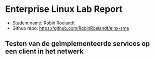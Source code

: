 # Enterprise Linux Lab Report

- Student name: Robin Roelandt
- Github repo: <https://github.com/RobinRoelandt/elnx-sme>

## Testen van de geïmplementeerde services op een client in het netwerk
